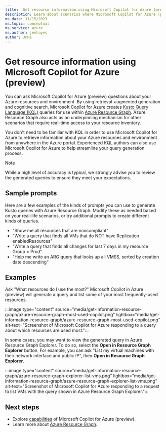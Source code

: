 ```yaml
---
title:  Get resource information using Microsoft Copilot for Azure (preview)
description: Learn about scenarios where Microsoft Copilot for Azure (preview) can help with Azure Resource Graph.
ms.date: 11/15/2023
ms.topic: conceptual
ms.service: azure
ms.author: jenhayes
author: JnHs
---
```


# Get resource information using Microsoft Copilot for Azure (preview)

You can ask Microsoft Copilot for Azure (preview) questions about your Azure resources and environment. By using retrieval-augmented generation and cognitive search, Microsoft Copilot for Azure creates [Kusto Query Language (KQL)](/azure/data-explorer/kusto/query/) queries for use within [Azure Resource Graph](/azure/governance/resource-graph/overview). Azure Resource Graph also acts as an underpinning mechanism for other scenarios that require real-time access to your resource inventory.

You don't need to be familiar with KQL in order to use Microsoft Copilot for Azure to retrieve information about your Azure resources and environment from anywhere in the Azure portal. Experienced KQL authors can also use Microsoft Copilot for Azure to help streamline your query generation process.

> [!NOTE]
> While a high level of accuracy is typical, we strongly advise you to review the generated queries to ensure they meet your expectations.

## Sample prompts

Here are a few examples of the kinds of prompts you can use to generate Kusto queries with Azure Resource Graph. Modify these as needed based on your real-life scenarios, or try additional prompts to create different kinds of queries.

- "Show me all resources that are noncompliant"
- "Write a query that finds all VMs that do NOT have Replication enabledResources"
- "Write a query that finds all changes for last 7 days in my resource Group = Prod"
- "Help me write an ARG query that looks up all VMSS, sorted by creation date descending"

## Examples

Ask "What resources do I use the most?" Microsoft Copilot in Azure (preview) will generate a query and list some of your most frequently-used resources.

:::image type="content" source="media/get-information-resource-graph/azure-resource-graph-most-used-copilot.png" lightbox="media/get-information-resource-graph/azure-resource-graph-most-used-copilot.png" alt-text="Screenshot of Microsoft Copilot for Azure responding to a query about which resources are used most.":::

In some cases, you may want to view the generated query in Azure Resource Graph Explorer. To do so, select the **Open in Resource Graph Explorer** button. For example, you can ask "List my virtual machines with their network interface and public IP", then **Open in Resource Graph Explorer**.

:::image type="content" source="media/get-information-resource-graph/azure-resource-graph-explorer-list-vms.png" lightbox="media/get-information-resource-graph/azure-resource-graph-explorer-list-vms.png"  alt-text="Screenshot of Microsoft Copilot for Azure responding to a request to list VMs with the query shown in Azure Resource Graph Explorer.":::

## Next steps

- Explore [capabilities](capabilities.md) of Microsoft Copilot for Azure (preview).
- Learn more about [Azure Resource Graph](/azure/governance/resource-graph/overview).
